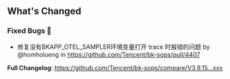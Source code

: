 
## What's Changed

### Fixed Bugs 👾
* 修复没有BKAPP_OTEL_SAMPLER环境变量打开 trace 时报错的问题 by @homholueng in https://github.com/Tencent/bk-sops/pull/4407


**Full Changelog**: https://github.com/Tencent/bk-sops/compare/V3.9.15...xxx